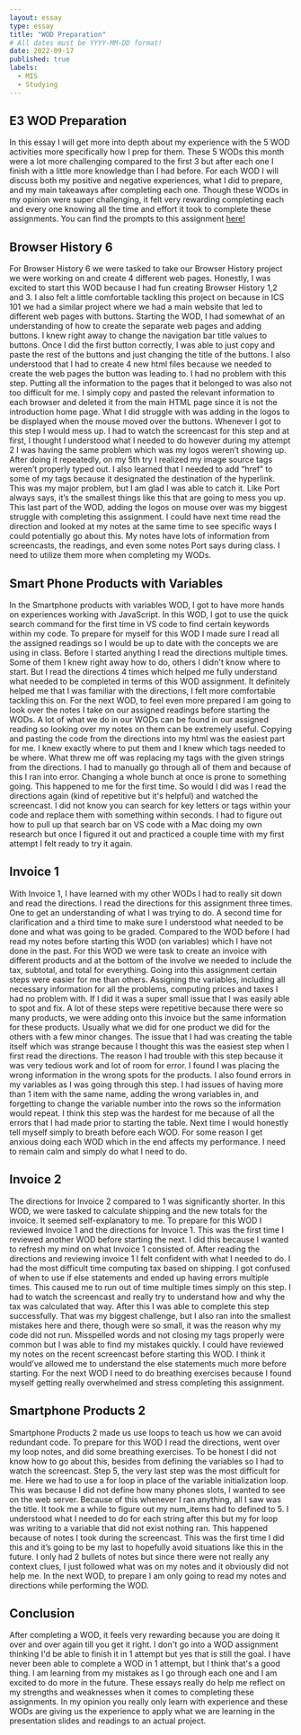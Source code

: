 ```yaml
---
layout: essay
type: essay
title: "WOD Preparation"
# All dates must be YYYY-MM-DD format!
date: 2022-09-17
published: true
labels:
  - MIS
  - Studying
---
```

## E3 WOD Preparation 

In this essay I will get more into depth about my experience with the 5 WOD activities more specifically how I prep for them. These 5 WODs this month were a lot more challenging compared to the first 3 but after each one I finish with a little more knowledge than I had before. For each WOD I will discuss both my positive and negative experiences, what I did to prepare, and my main takeaways after completing each one. Though these WODs in my opinion were super challenging, it felt very rewarding completing each and every one knowing all the time and effort it took to complete these assignments.  You can find the prompts to this assignment [here!](https://dport96.github.io/ITM352/morea/060.expressions-operators/experience-preparing-for-WOD.html) 

## Browser History 6
For Browser History 6 we were tasked to take our Browser History project we were working on and create 4 different web pages. Honestly, I was excited to start this WOD because I had fun creating Browser History 1,2 and 3. I also felt a little comfortable tackling this project on because in ICS 101 we had a similar project where we had a main website that led to different web pages with buttons. Starting the WOD, I had somewhat of an understanding of how to create the separate web pages and adding buttons. I knew right away to change the navigation bar title values to buttons. Once I did the first button correctly, I was able to just copy and paste the rest of the buttons and just changing the title of the buttons. I also understood that I had to create 4 new html files because we needed to create the web pages the button was leading to. I had no problem with this step. Putting all the information to the pages that it belonged to was also not too difficult for me. I simply copy and pasted the relevant information to each browser and deleted it from the main HTML page since it is not the introduction home page. What I did struggle with was adding in the logos to be displayed when the mouse moved over the buttons. Whenever I got to this step I would mess up. I had to watch the screencast for this step and at first, I thought I understood what I needed to do however during my attempt 2 I was having the same problem which was my logos weren’t showing up. After doing it repeatedly, on my 5th try I realized my image source tags weren’t properly typed out. I also learned that I needed to add “href” to some of my tags because it designated the destination of the hyperlink. This was my major problem, but I am glad I was able to catch it. Like Port always says, it’s the smallest things like this that are going to mess you up. This last part of the WOD, adding the logos on mouse over was my biggest struggle with completing this assignment. I could have next time read the direction and looked at my notes at the same time to see specific ways I could potentially go about this. My notes have lots of information from screencasts, the readings, and even some notes Port says during class. I need to utilize them more when completing my WODs.

## Smart Phone Products with Variables
In the Smartphone products with variables WOD, I got to have more hands on experiences working with JavaScript. In this WOD, I got to use the quick search command for the first time in VS code to find certain keywords within my code. To prepare for myself for this WOD I made sure I read all the assigned readings so I would be up to date with the concepts we are using in class. Before I started anything I read the directions multiple times. Some of them I knew right away how to do, others I didn't know where to start. But I read the directions 4 times which helped me fully understand what needed to be completed in terms of this WOD assignment. It definitely helped me that I was familiar with the directions, I felt more comfortable tackling this on. For the next WOD, to feel even more prepared I am going to look over the notes I take on our assigned readings before starting the WODs. A lot of what we do in our WODs can be found in our assigned reading so looking over my notes on them can be extremely useful. Copying and pasting the code from the directions into my html was the easiest part for me. I knew exactly where to put them and I knew which tags needed to be where. What threw me off was replacing my tags with the given strings from the directions. I had to manually go through all of them and because of this I ran into error. Changing a whole bunch at once is prone to something going. This happened to me for the first time. So would I did was I read the directions again (kind of repetitive but it's helpful) and watched the screencast. I did not know you can search for key letters or tags within your code and replace them with something within seconds. I had to figure out how to pull up that search bar on VS code with a Mac doing my own research but once I figured it out and practiced a couple time with my first attempt I felt ready to try it again. 

## Invoice 1
With Invoice 1, I have learned with my other WODs I had to really sit down and read the directions. I read the directions for this assignment three times. One to get an understanding of what I was trying to do. A second time for clarification and a third time to make sure I understood what needed to be done and what was going to be graded. Compared to the WOD before I had read my notes before starting this WOD (on variables) which I have not done in the past. For this WOD we were task to create an invoice with different products and at the bottom of the involve we needed to include the tax, subtotal, and total for everything. Going into this assignment certain steps were easier for me than others. Assigning the variables, including all necessary information for all the problems, computing prices and taxes I had no problem with. If I did it was a super small issue that I was easily able to spot and fix. A lot of these steps were repetitive because there were so many products, we were adding onto this invoice but the same information for these products. Usually what we did for one product we did for the others with a few minor changes. The issue that I had was creating the table itself which was strange because I thought this was the easiest step when I first read the directions. The reason I had trouble with this step because it was very tedious work and lot of room for error. I found I was placing the wrong information in the wrong spots for the products. I also found errors in my variables as I was going through this step.  I had issues of having more than 1 item with the same name, adding the wrong variables in, and forgetting to change the variable number into the rows so the information would repeat. I think this step was the hardest for me because of all the errors that I had made prior to starting the table. Next time I would honestly tell myself simply to breath before each WOD. For some reason I get anxious doing each WOD which in the end affects my performance. I need to remain calm and simply do what I need to do. 

## Invoice 2 
The directions for Invoice 2 compared to 1 was significantly shorter. In this WOD, we were tasked to calculate shipping and the new totals for the invoice. It seemed self-explanatory to me. To prepare for this WOD I reviewed Invoice 1 and the directions for Invoice 1. This was the first time I reviewed another WOD before starting the next. I did this because I wanted to refresh my mind on what Invoice 1 consisted of. After reading the directions and reviewing invoice 1 I felt confident with what I needed to do. I had the most difficult time computing tax based on shipping. I got confused of when to use if else statements and ended up having errors multiple times. This caused me to run out of time multiple times simply on this step. I had to watch the screencast and really try to understand how and why the tax was calculated that way. After this I was able to complete this step successfully. That was my biggest challenge, but I also ran into the smallest mistakes here and there, though were so small, it was the reason why my code did not run. Misspelled words and not closing my tags properly were common but I was able to find my mistakes quickly. I could have reviewed my notes on the recent screencast before starting this WOD. I think it would’ve allowed me to understand the else statements much more before starting. For the next WOD I need to do breathing exercises because I found myself getting really overwhelmed and stress completing this assignment. 

## Smartphone Products 2 
Smartphone Products 2 made us use loops to teach us how we can avoid redundant code. To prepare for this WOD I read the directions, went over my loop notes, and did some breathing exercises. To be honest I did not know how to go about this, besides from defining the variables so I had to watch the screencast.  Step 5, the very last step was the most difficult for me. Here we had to use a for loop in place of the variable initialization loop. This was because I did not define how many phones slots, I wanted to see on the web server. Because of this whenever I ran anything, all I saw was the title. It took me a while to figure out my num_items had to defined to 5. I understood what I needed to do for each string after this but my for loop was writing to a variable that did not exist nothing ran. This happened because of notes I took during the screencast. This was the first time I did this and it’s going to be my last to hopefully avoid situations like this in the future. I only had 2 bullets of notes but since there were not really any context clues, I just followed what was on my notes and it obviously did not help me. In the next WOD, to prepare I am only going to read my notes and directions while performing the WOD.

## Conclusion
After completing a WOD, it feels very rewarding because you are doing it over and over again till you get it right. I don't go into a WOD assignment thinking I'd be able to finish it in 1 attempt but yes that is still the goal. I have never been able to complete a WOD in 1 attempt, but I think that's a good thing. I am learning from my mistakes as I go through each one and I am excited to do more in the future. These essays really do help me reflect on my strengths and weaknesses when it comes to completing these assignments. In my opinion you really only learn with experience and these WODs are giving us the experience to apply what we are learning in the presentation slides and readings to an actual project. 

